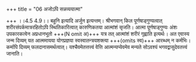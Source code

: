 +++
title = "06 अजोऽपि सन्नव्ययात्मा"

+++
।।4.5 4.9।। बहूनि इत्यादि अर्जुन इत्यन्तम्। श्रीभगवान् किल
पूर्णषाड्गुण्यत्वात् शरीरसंपर्कमात्ररहितोऽपि स्थितिकारित्वात् कारुणिकतया
आत्मांशं सृजति। आत्मा पूर्णषाड्गुण्यः अंशः उपकारकत्वेन अप्रधानभूतो +++(N
omit अ)+++ यत्र तत् आत्मांशं शरीरं गृह्णाति इत्यर्थः। अत एवास्य जन्म
दिव्यम् यत आत्ममायया योगप्रज्ञया स्वस्वातन्त्रयशक्त्या +++(omits स्व)+++
आरब्धम् न कर्मभिः। कर्मापि दिव्यम् फलदानासमर्थत्वात्। यश्चैवमेतत्तत्त्वं
वेत्ति आत्मन्यप्येवमेव मन्यते सोऽवश्यं भगवद्वासुदेवतत्त्वं जानाति।
